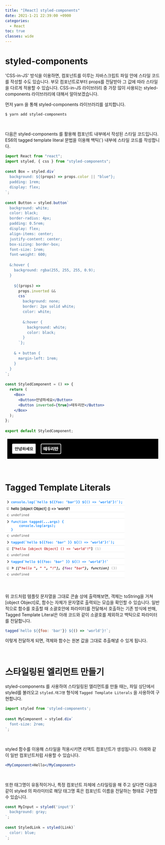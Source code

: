 ```yaml
---
title: "[React] styled-components"
date: 2021-1-21 22:39:00 +0900
categories:
  - React
toc: true
classes: wide
---
```


# styled-components

'CSS-in-JS' 방식을 이용하면, 컴포넌트를 이루는 자바스크립트 파일 안에 스타일 코드를 작성할 수도 있습니다. 부모 컴포넌트로부터 props를 전달받아 그 값에 따라 스타일을 다르게 적용할 수 있습니다. CSS-in-JS 라이브러리 중 가장 많이 사용되는 styled-components 라이브러리에 대해서 알아보겠습니다.

먼저 yarn 을 통해 styled-components 라이브러리를 설치합니다.

```bash
$ yarn add styled-components
```

<br>

다음은 styled-components 를 활용해 컴포넌트 내부에서 작성된 스타일 코드입니다. ES6의 tagged template literal 문법을 이용해 백틱(`) 내부에 스타일 코드를 작성합니다.

```jsx
import React from "react";
import styled, { css } from "styled-components";

const Box = styled.div`
  background: ${(props) => props.color || "blue"};
  padding: 1rem;
  display: flex;
`;

const Button = styled.button`
  background: white;
  color: black;
  border-radius: 4px;
  padding: 0.5rem;
  display: flex;
  align-items: center;
  justify-content: center;
  box-sizing: border-box;
  font-size: 1rem;
  font-weight: 600;

  &:hover {
    background: rgba(255, 255, 255, 0.9);
  }

    ${(props) =>
      props.inverted &&
      css`
        background: none;
        border: 2px solid white;
        color: white;

        &:hover {
          background: white;
          color: black;
        }
      `};

    & + button {
      margin-left: 1rem;
    }
  }
`;

const StyledComponent = () => {
  return (
    <Box>
      <Button>안녕하세요</Button>
      <Button inverted={true}>테두리만</Button>
    </Box>
  );
};

export default StyledComponent;
```

![/assets/images/React_styled-components1.gif](/assets/images/React_styled-components1.gif)

<br>

# Tagged Template Literals

![/assets/images/React_styled-components2.png](/assets/images/React_styled-components2.png)

<br>

위 코드처럼 템플릿 문자열을 그대로 콘솔 상에 출력해보면, 객체는 toString을 거쳐 [object Object]로, 함수는 자체가 문자열로 출력되는 모습을 확인할 수 있습니다. 일반적으로 함수를 호출할 때 소괄호안에 파라미터를 전달해서 호출하는 기존 방식에 반해, Tagged Template Literal은 아래 코드와 같이 소괄호를 제외하고 백틱으로 파라미터를 전달합니다.

```jsx
tagged`hello ${{foo: 'bar'}} ${() => 'world'}!`;
```

이렇게 전달하게 되면, 객체와 함수는 원본 값을 그대로 추출해낼 수 있게 됩니다.

<br>

# 스타일링된 엘리먼트 만들기

styled-components 를 사용하여 스타일링된 엘리먼트를 만들 때는, 파일 상단에서 styled를 불러오고 `styled.태그명` 형식에 `Tagged Template Literals` 을 사용하여 구현합니다.

```jsx
import styled from 'styled-components';

const MyComponent = styled.div`
  font-size: 2rem;
`;
```

<br>

styled 함수를 이용해 스타일을 적용시키면 리액트 컴포넌트가 생성됩니다. 아래와 같이 일반 컴포넌트처럼 사용할 수 있습니다.

```jsx
<MyComponent>Hello</MyComponent>
```

<br>

또한 태그명이 유동적이거나, 특정 컴포넌트 자체에 스타일링을 해 주고 싶다면 다음과 같이 styled 의 파라미터로 해당 태그명 혹은 컴포넌트 이름을 전달하는 형태로 구현할 수 있습니다.

```jsx
const MyInput = styled('input')`
  background: gray;
`;

const StyledLink = styled(Link)`
  color: blue;
`;
```